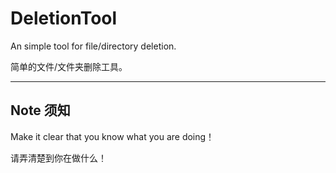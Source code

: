 # DeletionTool
An simple tool for file/directory deletion.

简单的文件/文件夹删除工具。
* * *
## Note 须知

Make it clear that you know what you are doing！

请弄清楚到你在做什么！
